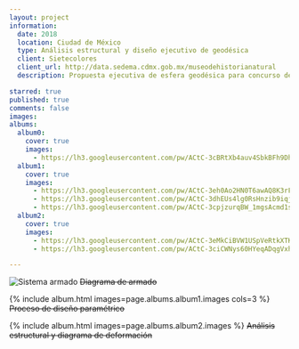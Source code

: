 ```yaml
---
layout: project
information:
  date: 2018
  location: Ciudad de México
  type: Análisis estructural y diseño ejecutivo de geodésica
  client: Sietecolores
  client_url: http://data.sedema.cdmx.gob.mx/museodehistorianatural
  description: Propuesta ejecutiva de esfera geodésica para concurso de rehabilitación 2a etapa museográfica del Museo de Historia Natural de la Ciudad de México

starred: true
published: true
comments: false
images:
albums:
  album0:
    cover: true
    images:
      - https://lh3.googleusercontent.com/pw/ACtC-3cBRtXb4auv4SbkBFh9DhEs-4Mu8zo7aLnNmnJaQqLap8Dtjwmg1NX_bag3Gs6KPjZVYutU3OLlqd9WcBA3HXPBl0s9ZU0ciMnyh7sK0s4AJw_hSiQBRe86vSYG3wf20wW6Ft3fFVGSJghqRALTluVnZw=w941-h917-no?authuser=1
  album1:
    cover: true
    images:
      - https://lh3.googleusercontent.com/pw/ACtC-3eh0Ao2HN0T6awAQ8K3rFrewzanA0rn5_kKRZRMlqgF6ba86dEb_nHMLyp66XbbiK_i4zK4zLyxYyx2URjw1B0yEnA5R3qU55eVvmdI4eqno6YbNQ9GOGcmqmVHPJUHQhbcGDTm3crllYO7E-BrBZMROQ=w1959-h1018-no?authuser=1
      - https://lh3.googleusercontent.com/pw/ACtC-3dhEUs4lg0RsHnzib9iqjR8i90dwk-JP8ZwFxng1k617Zi5ohvpS3EJiAEwgiSJtfENv2pbzw_-rVk1qDwKNwEubTpWVAFNIHltbuPTZ1uMWjSPw7xIUQLRDorenvRtFTALZbn2RKGxIOnLoXwYw5-jBg=w1068-h900-no?authuser=1
      - https://lh3.googleusercontent.com/pw/ACtC-3cpjzurqBW_1mgsAcmd1sTBpCvybmGe74mN4NHU11zC5k0JC6U4fJTna7sprfkn2wZPTGu21nHi8EXNIXKFiF9GGkzkOsEu8INSsuvPuBJWAOegI_OigzMEeNjSs3rNKLLPWSdgsnNQnYt8ec07ytpoNw=w995-h1018-no?authuser=1
  album2:
    cover: true
    images:
      - https://lh3.googleusercontent.com/pw/ACtC-3eMkCiBVW1USpVeRtkXTKU360-2AgkWO3Epl66kNwqdTRCdYXVCAmuYyANGvZkDNbKZP6l-yRpnJZTMBJJWWEX3D7vIGnZE_XxEAJNPi5Tat7jwUpIpzSFLTRGe2Jj-_XpYQn0FlHbQ3lr_9PRYeXD-HA=w621-h828-no?authuser=1
      - https://lh3.googleusercontent.com/pw/ACtC-3ciCWNys60HYeqADqgVxhzgAaAbqzb9BGjihcu-FZ7pJmJwk4m9F7glnZg-R5gfEEhzHJzCfKFEml0uQUcdHSBxPscb9VzGRNFHscoDKSCeegMCUjMJ3l2mzZFzTEioL_sLGhvuCExs9yBQt_eObxOqbg=w1115-h588-no?authuser=1

---
```


![Sistema armado]({{page.albums.album0.images[0]}})
~~Diagrama de armado~~

{% include album.html images=page.albums.album1.images cols=3 %}
~~Proceso de diseño paramétrico~~

{% include album.html images=page.albums.album2.images %}
~~Análisis estructural y diagrama de deformación~~
